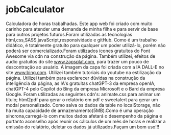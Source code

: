 # jobCalculator
Calculadora de horas trabalhadas.
Este app web foi criado com muito carinho para atender uma demanda de minha filha e para servir de base para outros projetos futuros.Foram utilizadas as tecnologias html,css,SASS,javaScript,responsividade e gitHub. Como é um trabalho didático, é totalmente gratuíto para qualquer um poder utilizá-lo, porém não poderá ser comercializado.Foram utilizados ícones gratuítos do Font Awesome via cdn na construção da página. Também utilizei, efeitos de audio gratuítos do site www.zapsplat.com, para trazer um pouco de descontração ao usuário. A imagem da capa foi criada com a IA DALL-E  no site www.bing.com. Utilizei também tutoriais do youtube na  estilização da página. Utilizei também para esclarecer dúvidas na construção da inteligência da página, as IA's gratuitas chatGPT-3 da empresa openIA, chatGPT-4 pelo Copilot do Bing da empresa Microsoft e o Bard da empresa Google. Foram utilizadas as seguintes cdn's: animate.css para animar um título; html2pdf para gerar o relatório em pdf e sweetalert para gerar um modal personalizado.
Como salva os dados da table no localStorage, não há muita capacidade de armazenamento(5MB).Como é uma operação síncrona,carregá-lo com muitos dados afetará o desempenho da página e portanto aconselho após reunir os cálculos de um mês de horas e realizar a emissão do relatório, deletar os dados já utilizados.Façam um bom uso!!!  
